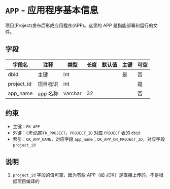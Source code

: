 # `APP` - 应用程序基本信息

项目(Project)发布后形成应用程序(APP)。这里的 APP 是指能部署和运行的文件。

## 字段

| 字段名             | 注释       | 类型    | 长度 | 默认值 | 主键 | 可空 |
| ------------------ | ---------- | ------- | ---- | ------ | ---- | ---- |
| dbid               | 主键       | int     |      |        | 是   | 否   |
| project_id         | 项目标识   | int     |      |        |      | 是   |
| app_name           | app 名称   | varchar | 32   |        |      | 否   |

## 约束

* 主键：`PK_APP`
* 外键：(*未设置*)`FK_PROJECT`，`PROJECT_ID` 对应 `PROJECT` 表的 `dbid`
* 索引：`UK_APP_NAME`，对应字段 `app_name`；`UK_APP_ON_PROJECT_ID`，对应字段 `project_id`

## 说明

1. `project_id` 字段的值可空，因为有些 APP（如 JDK）是直接上传的，不是根据项目编译的